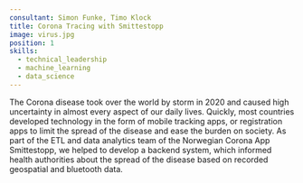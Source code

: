 ```yaml
---
consultant: Simon Funke, Timo Klock
title: Corona Tracing with Smittestopp
image: virus.jpg
position: 1
skills:
  - technical_leadership
  - machine_learning
  - data_science
---
```



<p class="standard-text">
The Corona disease took over the world by storm in 2020 and caused high uncertainty
in almost every aspect of our daily lives. Quickly, most countries developed
technology in the form of mobile tracking apps,
or registration apps to limit the spread of the disease and ease the burden on society.
As part of the ETL and data analytics team of the Norwegian Corona App Smittestopp,
we helped to develop a backend system, which informed health authorities about the spread of the disease
based on recorded geospatial and bluetooth data.
</p>
